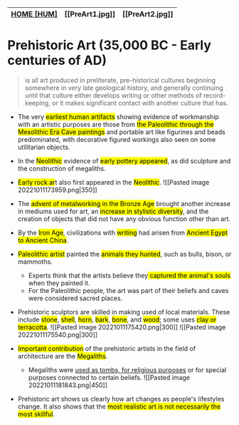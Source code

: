 | **[HOME [HUM]](HUM101#^HUMART1)** | **[[PreArt1.jpg]]** | **[[PreArt2.jpg]]** | 
| --------------------------------- | ------------------- | ------------------- |

# Prehistoric Art (35,000 BC - Early centuries of AD)
> is all art produced in preliterate, pre-historical cultures beginning somewhere in very late geological history, and generally continuing until that culture either develops writing or other methods of record-keeping, or it makes significant contact with another culture that has.

- The very <mark class="hltr-blue">earliest human artifacts</mark> showing evidence of workmanship with an artistic purposes are those from <mark class="hltr-blue">the Paleolithic through the Mesolithic Era Cave paintings</mark> and portable art like figurines and beads predominated, with decorative figured workings also seen on some utilitarian objects.
- In the <mark class="hltr-blue">Neolithic</mark> evidence of <mark class="hltr-blue">early pottery appeared</mark>, as did sculpture and the construction of megaliths.
- <mark class="hltr-blue">Early rock ar</mark>t also first appeared in the <mark class="hltr-blue">Neolithic</mark>.
![[Pasted image 20221011173959.png|350]]

- The <mark class="hltr-blue">advent of metalworking in the Bronze Age</mark> brought another increase in mediums used for art, an <mark class="hltr-blue">increase in stylistic diversity</mark>, and the creation of objects that did not have any obvious function other than art.
- By the <mark class="hltr-blue">Iron Age</mark>, civilizations with <mark class="hltr-blue">writing</mark> had arisen from <mark class="hltr-blue">Ancient Egypt to Ancient China</mark>.

- <mark class="hltr-lightgreen">Paleolithic artist</mark> painted the <mark class="hltr-lightgreen">animals they hunted</mark>, such as bulls, bison, or mammoths.
	- Experts think that the artists believe they<mark class="hltr-lightgreen"> captured the animal's souls</mark> when they painted it.
	- For the Paleolithic people, the art was part of their beliefs and caves were considered sacred places.
- Prehistoric sculptors are skilled in making used of local materials. These include <mark class="hltr-lightgreen">stone</mark>, <mark class="hltr-lightgreen">shell</mark>, <mark class="hltr-lightgreen">horn</mark>, <mark class="hltr-lightgreen">bark</mark>, <mark class="hltr-lightgreen">bone</mark>, and <mark class="hltr-lightgreen">wood</mark>; some uses <mark class="hltr-lightgreen">clay or terracotta</mark>.
<span class="leftimg"> ![[Pasted image 20221011175420.png|300]] </span>
<span class="left"> ![[Pasted image 20221011175540.png|300]] </span>


- <mark class="hltr-blue">Important contribution</mark> of the prehistoric artists in the field of architecture are the <mark class="hltr-blue">Megaliths</mark>.
	- Megaliths were <u>used as tombs, for religious purposes</u> or for special purposes connected to certain beliefs.
![[Pasted image 20221011181843.png|450]]


- Prehistoric art shows us clearly how art changes as people's lifestyles change. It also shows that the <mark class="hltr-blue">most realistic art is not necessarily the most skillful</mark>.